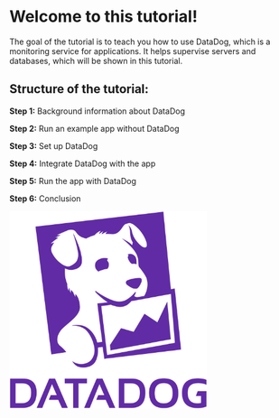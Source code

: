 # Welcome to this tutorial! 

The goal of the tutorial is to teach you how to use DataDog, which is a monitoring service for applications. 
It helps supervise servers and databases, which will be shown in this tutorial.  

## Structure of the tutorial: 

**Step 1:** Background information about DataDog

**Step 2:** Run an example app without DataDog

**Step 3:** Set up DataDog

**Step 4:** Integrate DataDog with the app 

**Step 5:** Run the app with DataDog

**Step 6:** Conclusion

<img src="https://github.com/andrebrogard/katacoda-scenarios/blob/main/datadog-tutorial/logo.png?raw=true" alt="Logo" width="350px" />
